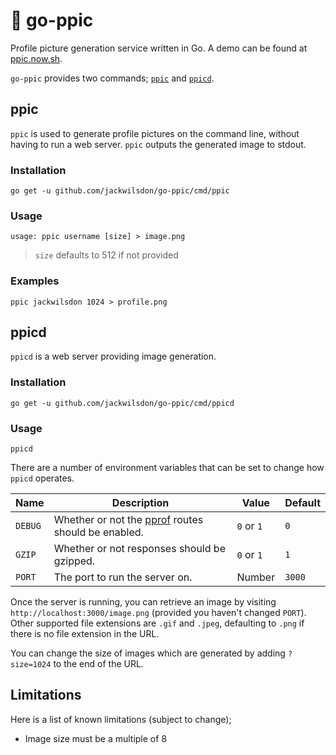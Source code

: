 # :bust_in_silhouette: go-ppic

Profile picture generation service written in Go. A demo can be found at [ppic.now.sh](https://ppic.now.sh/hello).

`go-ppic` provides two commands; [`ppic`](#ppic) and [`ppicd`](#ppicd).

## ppic

`ppic` is used to generate profile pictures on the command line, without having to run a web server. `ppic` outputs the generated image to stdout.

### Installation

```Shell
go get -u github.com/jackwilsdon/go-ppic/cmd/ppic
```

### Usage

```Text
usage: ppic username [size] > image.png
```

> `size` defaults to 512 if not provided

### Examples

```Shell
ppic jackwilsdon 1024 > profile.png
```

## ppicd

`ppicd` is a web server providing image generation.

### Installation

```Shell
go get -u github.com/jackwilsdon/go-ppic/cmd/ppicd
```

### Usage

```Shell
ppicd
```

There are a number of environment variables that can be set to change how `ppicd` operates.

| Name    | Description                                                                                  | Value      | Default |
|---------|----------------------------------------------------------------------------------------------|------------|---------|
| `DEBUG` | Whether or not the [pprof](https://golang.org/pkg/net/http/pprof/) routes should be enabled. | `0` or `1` | `0`     |
| `GZIP`  | Whether or not responses should be gzipped.                                                  | `0` or `1` | `1`     |
| `PORT`  | The port to run the server on.                                                               | Number     | `3000`  |

Once the server is running, you can retrieve an image by visiting `http://localhost:3000/image.png` (provided you haven't changed `PORT`). Other supported file extensions are `.gif` and `.jpeg`, defaulting to `.png` if there is no file extension in the URL.

You can change the size of images which are generated by adding `?size=1024` to the end of the URL.

## Limitations

Here is a list of known limitations (subject to change);

* Image size must be a multiple of 8

